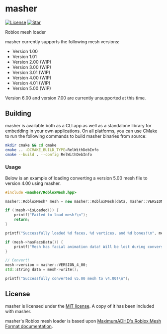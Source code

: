 # masher

[![License](https://img.shields.io/github/license/lrre-foss/masher)](https://github.com/lrre-foss/masher/blob/trunk/LICENSE)
[![Star](https://img.shields.io/github/stars/lrre-foss/masher?style=social)](https://github.com/lrre-foss/masher/stargazers)

Roblox mesh loader

masher currently supports the following mesh versions:

- Version 1.00
- Version 1.01
- Version 2.00 (WIP)
- Version 3.00 (WIP)
- Version 3.01 (WIP)
- Version 4.00 (WIP)
- Version 4.01 (WIP)
- Version 5.00 (WIP)

Version 6.00 and version 7.00 are currently unsupported at this time.

## Building

masher is available both as a CLI app as well as a standalone library for embedding in your own applications. On all platforms, you can use CMake to run the following commands to build masher binaries from source:

```sh
mkdir cmake && cd cmake
cmake .. -DCMAKE_BUILD_TYPE=RelWithDebInfo
cmake --build . --config RelWithDebInfo
```

### Usage

Below is an example of loading converting a version 5.00 mesh file to version 4.00 using masher.

```cpp
#include <masher/RobloxMesh.hpp>

masher::RobloxMesh* mesh = new masher::RobloxMesh(data, masher::VERSION_5_00);

if (!mesh->isLoaded()) {
    printf("Failed to load mesh!\n");
    return;
}

printf("Successfully loaded %d faces, %d vertices, and %d bones!\n", mesh->faces->size(), mesh->vertices->size(), mesh->bones->size());

if (mesh->hasFacsData()) {
    printf("Mesh has facial animation data! Will be lost during conversion.\n");
}

// Convert!
mesh->version = masher::VERSION_4_00;
std::string data = mesh->write();

printf("Successfully converted v5.00 mesh to v4.00!\n");
```

## License

masher is licensed under the [MIT license](https://github.com/lrre-foss/masher/blob/trunk/LICENSE). A copy of it has been included with masher.

masher's Roblox mesh loader is based upon [MaximumADHD's Roblox Mesh Format documentation](https://devforum.roblox.com/t/roblox-mesh-format/326114).
